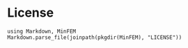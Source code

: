 # License

```@eval
using Markdown, MinFEM
Markdown.parse_file(joinpath(pkgdir(MinFEM), "LICENSE"))
```
